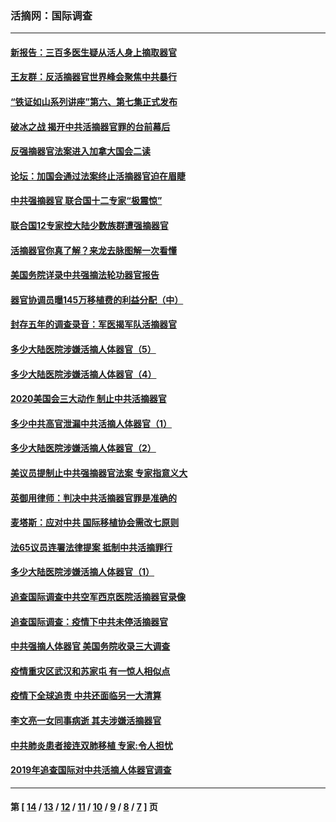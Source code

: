 ### 活摘网：国际调查
---
#### [新报告：三百多医生疑从活人身上摘取器官](../../pages/nf5947/n13703044.md?04260430) 
#### [王友群：反活摘器官世界峰会聚焦中共暴行](../../pages/nf5947/n13250738.md?04260430) 
#### [“铁证如山系列讲座”第六、第七集正式发布](../../pages/nf5947/n13106287.md?04260430) 
#### [破冰之战 揭开中共活摘器官罪的台前幕后](../../pages/nf5947/n13082457.md?04260430) 
#### [反强摘器官法案进入加拿大国会二读](../../pages/nf5947/n13033450.md?04260430) 
#### [论坛：加国会通过法案终止活摘器官迫在眉睫](../../pages/nf5947/n13029839.md?04260430) 
#### [中共强摘器官 联合国十二专家“极震惊”](../../pages/nf5947/n13024313.md?04260430) 
#### [联合国12专家控大陆少数族群遭强摘器官](../../pages/nf5947/n13023877.md?04260430) 
#### [活摘器官你真了解？来龙去脉图解一次看懂](../../pages/nf5947/n13013820.md?04260430) 
#### [美国务院详录中共强摘法轮功器官报告](../../pages/nf5947/n12944519.md?04260430) 
#### [器官协调员曝145万移植费的利益分配（中）](../../pages/nf5947/n12894547.md?04260430) 
#### [封存五年的调查录音：军医揭军队活摘器官](../../pages/nf5947/n12798692.md?04260430) 
#### [多少大陆医院涉嫌活摘人体器官（5）](../../pages/nf5947/n12768383.md?04260430) 
#### [多少大陆医院涉嫌活摘人体器官（4）](../../pages/nf5947/n12664434.md?04260430) 
#### [2020美国会三大动作 制止中共活摘器官](../../pages/nf5947/n12682004.md?04260430) 
#### [多少中共高官泄漏中共活摘人体器官（1）](../../pages/nf5947/n12671234.md?04260430) 
#### [多少大陆医院涉嫌活摘人体器官（2）](../../pages/nf5947/n12655589.md?04260430) 
#### [美议员提制止中共强摘器官法案 专家指意义大](../../pages/nf5947/n12630561.md?04260430) 
#### [英御用律师：判决中共活摘器官罪是准确的](../../pages/nf5947/n12580740.md?04260430) 
#### [麦塔斯：应对中共 国际移植协会需改七原则](../../pages/nf5947/n12514711.md?04260430) 
#### [法65议员连署法律提案 抵制中共活摘罪行](../../pages/nf5947/n12437047.md?04260430) 
#### [多少大陆医院涉嫌活摘人体器官（1）](../../pages/nf5947/n12414284.md?04260430) 
#### [追查国际调查中共空军西京医院活摘器官录像](../../pages/nf5947/n12348837.md?04260430) 
#### [追查国际调查：疫情下中共未停活摘器官](../../pages/nf5947/n12273415.md?04260430) 
#### [中共强摘人体器官 美国务院收录三大调查](../../pages/nf5947/n12181488.md?04260430) 
#### [疫情重灾区武汉和苏家屯 有一惊人相似点](../../pages/nf5947/n12150824.md?04260430) 
#### [疫情下全球追责 中共还面临另一大清算](../../pages/nf5947/n12070397.md?04260430) 
#### [李文亮一女同事病逝 其夫涉嫌活摘器官](../../pages/nf5947/n11957882.md?04260430) 
#### [中共肺炎患者接连双肺移植 专家:令人担忧](../../pages/nf5947/n11945516.md?04260430) 
#### [2019年追查国际对中共活摘人体器官调查](../../pages/nf5947/n11917733.md?04260430) 

---
#### 第 [ [14](./14.md?04260430) / [13](./13.md?04260430) / [12](./12.md?04260430) / [11](./11.md?04260430) / [10](./10.md?04260430) / [9](./9.md?04260430) / [8](./8.md?04260430) / [7](./7.md?04260430) ] 页
